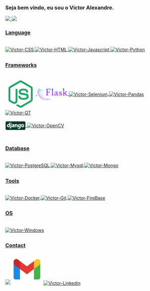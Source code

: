 ### Seja bem vindo, eu sou o Victor Alexandre.

 <div>
  <a href="https://github.com/VictorAlexandre1986">
  <!--<img height="200em" src="https://github-readme-stats.vercel.app/api?username=VictorAlexandre1986&show_icons=true&theme=dark&include_all_commits=true&count_private=true"/><br>-->
   <img height="300em" src="https://github-readme-stats.vercel.app/api?username=VictorAlexandre1986&show=reviews,discussions_started,discussions_answered,prs_merged,prs_merged_percentage">
  <img height="200em" src="https://github-readme-stats.vercel.app/api/top-langs/?username=VictorAlexandre1986&hide_progress=true">
  
  </div>

  
  
 ### Language 
 
<div style="display: inline_block"><br>
  <img align="center" alt="Victor-CSS" height="60" width="200" src="https://cdn.jsdelivr.net/gh/devicons/devicon/icons/css3/css3-original-wordmark.svg">
  <img align="center" alt="Victor-HTML" height="60" width="200" src="https://cdn.jsdelivr.net/gh/devicons/devicon/icons/html5/html5-original-wordmark.svg">
  <img align="center" alt="Victor-Javascript" height="60" width="200" src="https://cdn.jsdelivr.net/gh/devicons/devicon/icons/javascript/javascript-original.svg">
  <img align="center" alt="Victor-Python" height="60" width="200" src="https://cdn.jsdelivr.net/gh/devicons/devicon/icons/python/python-original-wordmark.svg">    
</div>
  
 
 
  ##
 
 ### Frameworks
 <div style="display: inline_block"><br>
    <img align="center" alt="Victor-Node"  src="node.png"> 
    <img align="center" alt="Victor-flask"  src="icons8-flask-96.png">
    <img align="center" alt="Victor-Selenium" height="60" width="200" src="https://cdn.jsdelivr.net/gh/devicons/devicon/icons/selenium/selenium-original.svg">        
    <img align="center" alt="Victor-Pandas" height="60" width="200" src="https://cdn.jsdelivr.net/gh/devicons/devicon/icons/pandas/pandas-original-wordmark.svg"> 
    <img align="center" alt="Victor-QT" height="60" width="200" src="https://cdn.jsdelivr.net/gh/devicons/devicon/icons/qt/qt-original.svg"><br>  
    <img align="center" alt="Victor-Django" src="django.png">
    <img align="center" alt="Victor-OpenCV" height="60" width="200" src="https://cdn.jsdelivr.net/gh/devicons/devicon/icons/opencv/opencv-original-wordmark.svg">    
 </div>
 
 ##
 
  ### Database
 <div style="display: inline_block"><br>
     <img align="center" alt="Victor-PostgreSQL" height="60" width="200" src="https://cdn.jsdelivr.net/gh/devicons/devicon/icons/postgresql/postgresql-plain-wordmark.svg">
     <img align="center" alt="Victor-Mysql" height="60" width="200" src="https://cdn.jsdelivr.net/gh/devicons/devicon/icons/mysql/mysql-plain-wordmark.svg">  
     <img align="center" alt="Victor-Mongo" height="60" width="200" src="https://cdn.jsdelivr.net/gh/devicons/devicon/icons/mongodb/mongodb-original-wordmark.svg">
 </div>
 
 ##
 
   ### Tools
 <div style="display: inline_block"><br>
     <img align="center" alt="Victor-Docker" height="60" width="200" src="https://cdn.jsdelivr.net/gh/devicons/devicon/icons/docker/docker-original-wordmark.svg">
     <img align="center" alt="Victor-Git" height="60" width="200" src="https://cdn.jsdelivr.net/gh/devicons/devicon/icons/git/git-original-wordmark.svg">         
      <img align="center" alt="Victor-FireBase" height="60" width="200" src="https://cdn.jsdelivr.net/gh/devicons/devicon/icons/firebase/firebase-plain-wordmark.svg">
 </div>
 
 ##
 
 ### OS
  <div style="display: inline_block"><br>
     <img align="center" alt="Victor-Windows" height="30" width="100" src="https://cdn.jsdelivr.net/gh/devicons/devicon/icons/windows8/windows8-original.svg">         
 </div>
 

 
 ##
 
 ### Contact
  <div> 
  <a href="https://victoralexandre29051986.medium.com/atalhos-úteis-para-vs-code-6530769eac5d" target="_blank"><img src="https://img.shields.io/badge/Medium-12100E?style=for-the-badge&logo=medium&logoColor=white"></a>
  <a href = "mailto:victoralexandre29051986@gmail.com"><img src="icons8-gmail-96.png"></a>
  <a href="https://www.linkedin.com/in/victor-alexandre-017024202/" target="_blank"><img align="center" alt="Victor-Linkedin" height="60" width="200" src="https://cdn.jsdelivr.net/gh/devicons/devicon/icons/linkedin/linkedin-original.svg"></a> 
  
          
 
 
  

